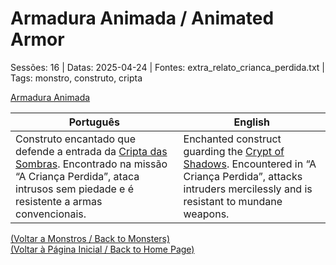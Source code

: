 
# Armadura Animada / Animated Armor

Sessões: 16 | Datas: 2025-04-24 | Fontes: extra_relato_crianca_perdida.txt | Tags: monstro, construto, cripta

[Armadura Animada](armadura_animada.png)

| Português | English |
|-----------|---------|
| Construto encantado que defende a entrada da [Cripta das Sombras](cripta_das_sombras.md). Encontrado na missão “A Criança Perdida”, ataca intrusos sem piedade e é resistente a armas convencionais. | Enchanted construct guarding the [Crypt of Shadows](cripta_das_sombras.md). Encountered in “A Criança Perdida”, attacks intruders mercilessly and is resistant to mundane weapons. |

[(Voltar a Monstros / Back to Monsters)](monstros.md)  
[(Voltar à Página Inicial / Back to Home Page)](home.md)

